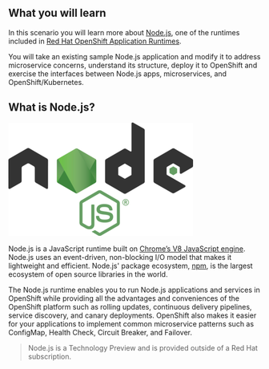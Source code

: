 ## What you will learn ##

In this scenario you will learn more about [Node.js](https://nodejs.org), one of the runtimes
included in [Red Hat OpenShift Application Runtimes](https://developers.redhat.com/products/rhoar).

You will take an existing sample Node.js application and modify it to address microservice concerns,
understand its structure, deploy it to OpenShift and exercise the interfaces between Node.js apps,
microservices, and OpenShift/Kubernetes.

## What is Node.js? 

![Logo](../../assets/middleware/rhoar-getting-started-nodejs/logo.png)

Node.js is a JavaScript runtime built on [Chrome’s V8 JavaScript engine](https://developers.google.com/v8/). Node.js uses an event-driven,
non-blocking I/O model that makes it lightweight and efficient. Node.js' package ecosystem, [npm](https://www.npmjs.com/), is the
largest ecosystem of open source libraries in the world.

The Node.js runtime enables you to run Node.js applications and services in OpenShift while providing all
the advantages and conveniences of the OpenShift platform such as rolling updates, continuous delivery pipelines,
service discovery, and canary deployments. OpenShift also makes it easier for your applications to implement common
microservice patterns such as ConfigMap, Health Check, Circuit Breaker, and Failover.

> Node.js is a Technology Preview and is provided outside of a Red Hat subscription.

